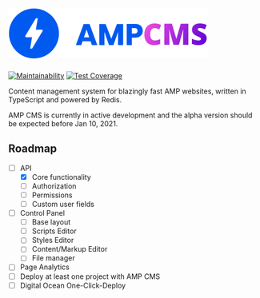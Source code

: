 # ![AMP CMS Logo](logo.svg)

[![Maintainability](https://api.codeclimate.com/v1/badges/6751f127815b5bac4cee/maintainability)](https://codeclimate.com/github/ValeriaVG/amp-cms/maintainability)
[![Test Coverage](https://api.codeclimate.com/v1/badges/6751f127815b5bac4cee/test_coverage)](https://codeclimate.com/github/ValeriaVG/amp-cms/test_coverage)

Content management system for blazingly fast AMP websites, written in TypeScript and powered by Redis.

AMP CMS is currently in active development and the alpha version should be expected before Jan 10, 2021.

## Roadmap

- [ ] API
  - [x] Core functionality
  - [ ] Authorization
  - [ ] Permissions
  - [ ] Custom user fields
- [ ] Control Panel
  - [ ] Base layout
  - [ ] Scripts Editor
  - [ ] Styles Editor
  - [ ] Content/Markup Editor
  - [ ] File manager
- [ ] Page Analytics
- [ ] Deploy at least one project with AMP CMS
- [ ] Digital Ocean One-Click-Deploy
